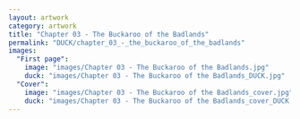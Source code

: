 ```yaml
---
layout: artwork
category: artwork
title: "Chapter 03 - The Buckaroo of the Badlands"
permalink: "DUCK/chapter_03_-_the_buckaroo_of_the_badlands"
images:
  "First page":
    image: "images/Chapter 03 - The Buckaroo of the Badlands.jpg"
    duck: "images/Chapter 03 - The Buckaroo of the Badlands_DUCK.jpg"
  "Cover":
    image: "images/Chapter 03 - The Buckaroo of the Badlands_cover.jpg"
    duck: "images/Chapter 03 - The Buckaroo of the Badlands_cover_DUCK.jpg"
---
```

